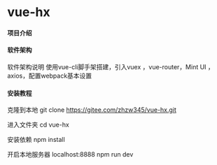 # vue-hx

#### 项目介绍


#### 软件架构
软件架构说明
使用vue-cli脚手架搭建，引入vuex ，vue-router，Mint UI ，axios，配置webpack基本设置


#### 安装教程

克隆到本地 
git clone https://gitee.com/zhzw345/vue-hx.git

进入文件夹 
cd vue-hx

安装依赖 
npm install

开启本地服务器 
localhost:8888 
npm run dev

